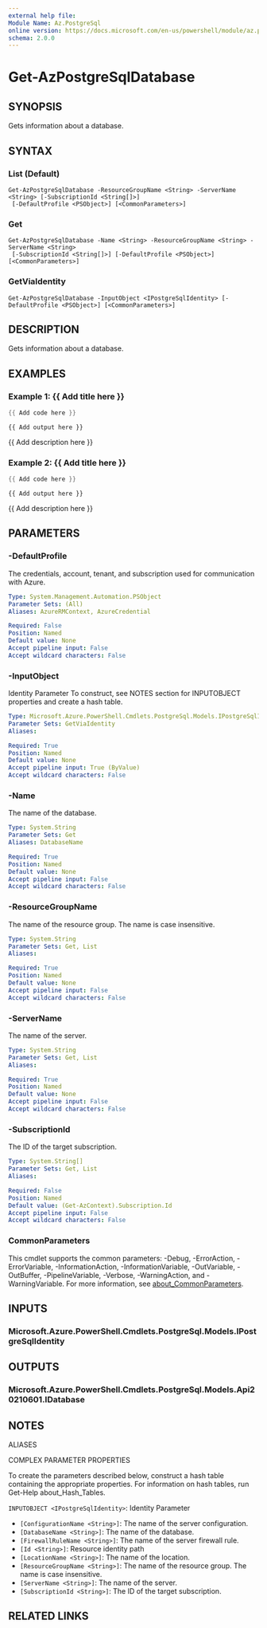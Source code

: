 ```yaml
---
external help file:
Module Name: Az.PostgreSql
online version: https://docs.microsoft.com/en-us/powershell/module/az.postgresql/get-azpostgresqldatabase
schema: 2.0.0
---
```


# Get-AzPostgreSqlDatabase

## SYNOPSIS
Gets information about a database.

## SYNTAX

### List (Default)
```
Get-AzPostgreSqlDatabase -ResourceGroupName <String> -ServerName <String> [-SubscriptionId <String[]>]
 [-DefaultProfile <PSObject>] [<CommonParameters>]
```

### Get
```
Get-AzPostgreSqlDatabase -Name <String> -ResourceGroupName <String> -ServerName <String>
 [-SubscriptionId <String[]>] [-DefaultProfile <PSObject>] [<CommonParameters>]
```

### GetViaIdentity
```
Get-AzPostgreSqlDatabase -InputObject <IPostgreSqlIdentity> [-DefaultProfile <PSObject>] [<CommonParameters>]
```

## DESCRIPTION
Gets information about a database.

## EXAMPLES

### Example 1: {{ Add title here }}
```powershell
{{ Add code here }}
```

```output
{{ Add output here }}
```

{{ Add description here }}

### Example 2: {{ Add title here }}
```powershell
{{ Add code here }}
```

```output
{{ Add output here }}
```

{{ Add description here }}

## PARAMETERS

### -DefaultProfile
The credentials, account, tenant, and subscription used for communication with Azure.

```yaml
Type: System.Management.Automation.PSObject
Parameter Sets: (All)
Aliases: AzureRMContext, AzureCredential

Required: False
Position: Named
Default value: None
Accept pipeline input: False
Accept wildcard characters: False
```

### -InputObject
Identity Parameter
To construct, see NOTES section for INPUTOBJECT properties and create a hash table.

```yaml
Type: Microsoft.Azure.PowerShell.Cmdlets.PostgreSql.Models.IPostgreSqlIdentity
Parameter Sets: GetViaIdentity
Aliases:

Required: True
Position: Named
Default value: None
Accept pipeline input: True (ByValue)
Accept wildcard characters: False
```

### -Name
The name of the database.

```yaml
Type: System.String
Parameter Sets: Get
Aliases: DatabaseName

Required: True
Position: Named
Default value: None
Accept pipeline input: False
Accept wildcard characters: False
```

### -ResourceGroupName
The name of the resource group.
The name is case insensitive.

```yaml
Type: System.String
Parameter Sets: Get, List
Aliases:

Required: True
Position: Named
Default value: None
Accept pipeline input: False
Accept wildcard characters: False
```

### -ServerName
The name of the server.

```yaml
Type: System.String
Parameter Sets: Get, List
Aliases:

Required: True
Position: Named
Default value: None
Accept pipeline input: False
Accept wildcard characters: False
```

### -SubscriptionId
The ID of the target subscription.

```yaml
Type: System.String[]
Parameter Sets: Get, List
Aliases:

Required: False
Position: Named
Default value: (Get-AzContext).Subscription.Id
Accept pipeline input: False
Accept wildcard characters: False
```

### CommonParameters
This cmdlet supports the common parameters: -Debug, -ErrorAction, -ErrorVariable, -InformationAction, -InformationVariable, -OutVariable, -OutBuffer, -PipelineVariable, -Verbose, -WarningAction, and -WarningVariable. For more information, see [about_CommonParameters](http://go.microsoft.com/fwlink/?LinkID=113216).

## INPUTS

### Microsoft.Azure.PowerShell.Cmdlets.PostgreSql.Models.IPostgreSqlIdentity

## OUTPUTS

### Microsoft.Azure.PowerShell.Cmdlets.PostgreSql.Models.Api20210601.IDatabase

## NOTES

ALIASES

COMPLEX PARAMETER PROPERTIES

To create the parameters described below, construct a hash table containing the appropriate properties. For information on hash tables, run Get-Help about_Hash_Tables.


`INPUTOBJECT <IPostgreSqlIdentity>`: Identity Parameter
  - `[ConfigurationName <String>]`: The name of the server configuration.
  - `[DatabaseName <String>]`: The name of the database.
  - `[FirewallRuleName <String>]`: The name of the server firewall rule.
  - `[Id <String>]`: Resource identity path
  - `[LocationName <String>]`: The name of the location.
  - `[ResourceGroupName <String>]`: The name of the resource group. The name is case insensitive.
  - `[ServerName <String>]`: The name of the server.
  - `[SubscriptionId <String>]`: The ID of the target subscription.

## RELATED LINKS

